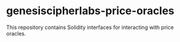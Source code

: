# genesiscipherlabs-price-oracles
 This repository contains Solidity interfaces for interacting with price oracles.
